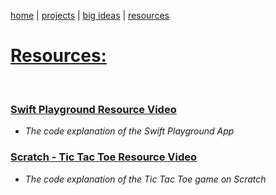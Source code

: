 [home](https://badebasligil.github.io/badebasligil/) | [projects]() | [big ideas]() | [resources]()

# **[Resources:](https://github.com/badebasligil/badebasligil/tree/main/Project_Resources)**

<br>

### [Swift Playground Resource Video](https://drive.google.com/file/d/1fKbusgMSCQm82QclSc_Hecvr0bXzQfBO/view?usp=sharing)

- *The code explanation of the Swift Playground App*

### [Scratch - Tic Tac Toe Resource Video](https://drive.google.com/file/d/1CEy_EP-PKZ3izzmzI5ci3GFjmPP3zyaU/view?usp=sharing)

- *The code explanation of the Tic Tac Toe game on Scratch*
